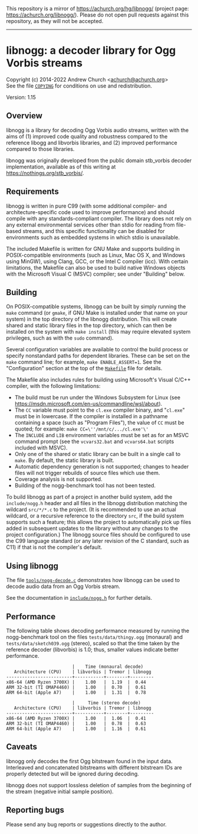 This repository is a mirror of <https://achurch.org/hg/libnogg/> (project
page: <https://achurch.org/libnogg/>). Please do not open pull requests
against this repository, as they will not be accepted.

----

libnogg: a decoder library for Ogg Vorbis streams
=================================================
Copyright (c) 2014-2022 Andrew Church \<achurch@achurch.org\>  
See the file [`COPYING`](/COPYING) for conditions on use and redistribution.

Version: 1.15


Overview
--------
libnogg is a library for decoding Ogg Vorbis audio streams, written with
the aims of (1) improved code quality and robustness compared to the
reference libogg and libvorbis libraries, and (2) improved performance
compared to those libraries.

libnogg was originally developed from the public domain stb_vorbis
decoder implementation, available as of this writing at
<https://nothings.org/stb_vorbis/>.


Requirements
------------
libnogg is written in pure C99 (with some additional compiler- and
architecture-specific code used to improve performance) and should
compile with any standards-compliant compiler.  The library does not
rely on any external environmental services other than stdio for reading
from file-based streams, and this specific functionality can be disabled
for environments such as embedded systems in which stdio is unavailable.

The included Makefile is written for GNU Make and supports building in
POSIX-compatible environments (such as Linux, Mac OS X, and Windows
using MinGW), using Clang, GCC, or the Intel C compiler (icc).  With
certain limitations, the Makefile can also be used to build native
Windows objects with the Microsoft Visual C (MSVC) compiler; see under
"Building" below.


Building
--------
On POSIX-compatible systems, libnogg can be built by simply running the
`make` command (or `gmake`, if GNU Make is installed under that name on
your system) in the top directory of the libnogg distribution.  This
will create shared and static library files in the top directory, which
can then be installed on the system with `make install` (this may
require elevated system privileges, such as with the `sudo` command).

Several configuration variables are available to control the build
process or specify nonstandard paths for dependent libraries.  These can
be set on the `make` command line; for example, `make ENABLE_ASSERT=1`.
See the "Configuration" section at the top of the [`Makefile`](/Makefile) file for
details.

The Makefile also includes rules for building using Microsoft's Visual
C/C++ compiler, with the following limitations:
   - The build must be run under the Windows Subsystem for Linux (see
     <https://msdn.microsoft.com/en-us/commandline/wsl/about>).
   - The `CC` variable must point to the `cl.exe` compiler binary, and
     "`cl.exe`" must be in lowercase.  If the compiler is installed in a
     pathname containing a space (such as "Program Files"), the value of
     `CC` must be quoted; for example: `make CC=\''/mnt/c/.../cl.exe'\'`
   - The `INCLUDE` and `LIB` environment variables must be set as for an
     MSVC command prompt (see the `vcvars32.bat` and `vcvars64.bat` scripts
     included with MSVC).
   - Only one of the shared or static library can be built in a single
     call to `make`.  By default, the static library is built.
   - Automatic dependency generation is not supported; changes to header
     files will not trigger rebuilds of source files which use them.
   - Coverage analysis is not supported.
   - Building of the nogg-benchmark tool has not been tested.

To build libnogg as part of a project in another build system, add the
`include/nogg.h` header and all files in the libnogg distribution
matching the wildcard `src/*/*.c` to the project.  (It is recommended to
use an actual wildcard, or a recursive reference to the directory `src`,
if the build system supports such a feature; this allows the project to
automatically pick up files added in subsequent updates to the library
without any changes to the project configuration.)  The libnogg source
files should be configured to use the C99 language standard (or any
later revision of the C standard, such as C11) if that is not the
compiler's default.


Using libnogg
-------------
The file [`tools/nogg-decode.c`](/tools/nogg-decode.c) demonstrates how libnogg can be used to
decode audio data from an Ogg Vorbis stream.

See the documentation in [`include/nogg.h`](/include/nogg.h) for further details.


Performance
-----------
The following table shows decoding performance measured by running the
nogg-benchmark tool on the files `tests/data/thingy.ogg` (monaural) and
`tests/data/sketch039.ogg` (stereo), scaled so that the time taken by
the reference decoder (libvorbis) is 1.0; thus, smaller values indicate
better performance.

                             |    Time (monaural decode)
       Architecture (CPU)    | libvorbis | Tremor | libnogg
    -------------------------+-----------+--------+---------
    x86-64 (AMD Ryzen 3700X) |    1.00   |  1.19  |  0.44
    ARM 32-bit (TI OMAP4460) |    1.00   |  0.70  |  0.61
    ARM 64-bit (Apple A7)    |    1.00   |  1.31  |  0.78

                             |     Time (stereo decode)
       Architecture (CPU)    | libvorbis | Tremor | libnogg
    -------------------------+-----------+--------+---------
    x86-64 (AMD Ryzen 3700X) |    1.00   |  1.06  |  0.41
    ARM 32-bit (TI OMAP4460) |    1.00   |  0.78  |  0.63
    ARM 64-bit (Apple A7)    |    1.00   |  1.16  |  0.61


Caveats
-------
libnogg only decodes the first Ogg bitstream found in the input data.
Interleaved and concatenated bitstreams with different bitstream IDs are
properly detected but will be ignored during decoding.

libnogg does not support lossless deletion of samples from the beginning
of the stream (negative initial sample position).


Reporting bugs
--------------
Please send any bug reports or suggestions directly to the author.
